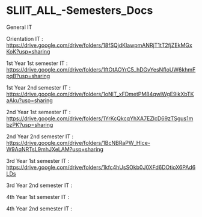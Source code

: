 # SLIIT_ALL_-Semesters_Docs
General IT


Orientation IT : https://drive.google.com/drive/folders/18fSQjdKlawpmANRjT1tT2fjZEkMGxKoK?usp=sharing

1st Year 1st semester IT : https://drive.google.com/drive/folders/1ftOtAOYrC5_hDGvYesNfloUW6khmFpqB?usp=sharing

1st Year 2nd semester IT : https://drive.google.com/drive/folders/1oNlT_xFDmetPM84qwIWgE9ikXbTKaAku?usp=sharing

2nd Year 1st semester IT : https://drive.google.com/drive/folders/1YrKcQkcqYhXA7EZlcD69zTSgus1mbzPK?usp=sharing

2nd Year 2nd semester IT : https://drive.google.com/drive/folders/1BcNBRaPW_HIce-W9AqNRTsL9mhJXeLAM?usp=sharing


3rd Year 1st semester IT :
https://drive.google.com/drive/folders/1kfc4hUsSOkb0J0XFd6DOtioX6PAd6LDs


3rd Year 2nd semester IT :


4th Year 1st semester IT :



4th Year 2nd semester IT :
